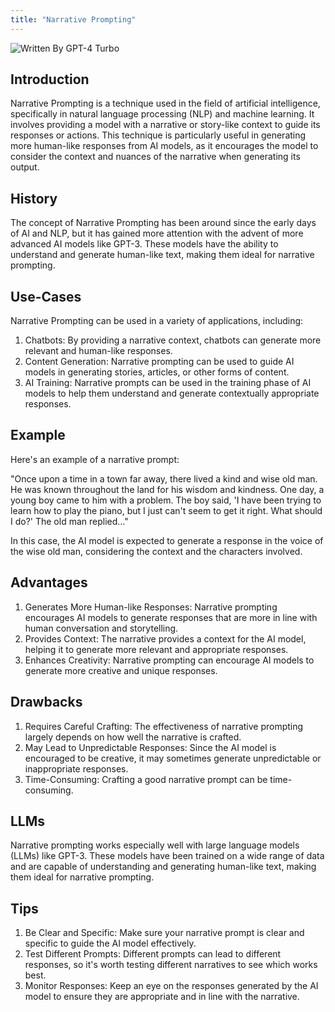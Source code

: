 ```yaml
---
title: "Narrative Prompting"
---
```


![Written By GPT-4 Turbo](https://img.shields.io/badge/Written%20By-GPT--4%20Turbo-5A5A5A?style=for-the-badge&logo=openai&logoColor=white)

## Introduction

Narrative Prompting is a technique used in the field of artificial intelligence, specifically in natural language processing (NLP) and machine learning. It involves providing a model with a narrative or story-like context to guide its responses or actions. This technique is particularly useful in generating more human-like responses from AI models, as it encourages the model to consider the context and nuances of the narrative when generating its output.

## History

The concept of Narrative Prompting has been around since the early days of AI and NLP, but it has gained more attention with the advent of more advanced AI models like GPT-3. These models have the ability to understand and generate human-like text, making them ideal for narrative prompting.

## Use-Cases

Narrative Prompting can be used in a variety of applications, including:

1. Chatbots: By providing a narrative context, chatbots can generate more relevant and human-like responses.
2. Content Generation: Narrative prompting can be used to guide AI models in generating stories, articles, or other forms of content.
3. AI Training: Narrative prompts can be used in the training phase of AI models to help them understand and generate contextually appropriate responses.

## Example

Here's an example of a narrative prompt:

"Once upon a time in a town far away, there lived a kind and wise old man. He was known throughout the land for his wisdom and kindness. One day, a young boy came to him with a problem. The boy said, 'I have been trying to learn how to play the piano, but I just can't seem to get it right. What should I do?' The old man replied..."

In this case, the AI model is expected to generate a response in the voice of the wise old man, considering the context and the characters involved.

## Advantages

1. Generates More Human-like Responses: Narrative prompting encourages AI models to generate responses that are more in line with human conversation and storytelling.
2. Provides Context: The narrative provides a context for the AI model, helping it to generate more relevant and appropriate responses.
3. Enhances Creativity: Narrative prompting can encourage AI models to generate more creative and unique responses.

## Drawbacks

1. Requires Careful Crafting: The effectiveness of narrative prompting largely depends on how well the narrative is crafted.
2. May Lead to Unpredictable Responses: Since the AI model is encouraged to be creative, it may sometimes generate unpredictable or inappropriate responses.
3. Time-Consuming: Crafting a good narrative prompt can be time-consuming.

## LLMs

Narrative prompting works especially well with large language models (LLMs) like GPT-3. These models have been trained on a wide range of data and are capable of understanding and generating human-like text, making them ideal for narrative prompting.

## Tips

1. Be Clear and Specific: Make sure your narrative prompt is clear and specific to guide the AI model effectively.
2. Test Different Prompts: Different prompts can lead to different responses, so it's worth testing different narratives to see which works best.
3. Monitor Responses: Keep an eye on the responses generated by the AI model to ensure they are appropriate and in line with the narrative.